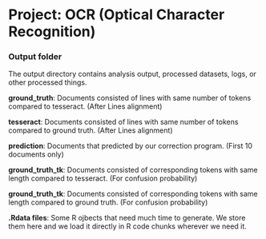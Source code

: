 # Project: OCR (Optical Character Recognition) 

### Output folder

The output directory contains analysis output, processed datasets, logs, or other processed things.

**ground_truth**: Documents consisted of lines with same number of tokens compared to tesseract. (After Lines alignment)

**tesseract**: Documents consisted of lines with same number of tokens compared to ground truth. (After Lines alignment)

**prediction**: Documents that predicted by our correction program. (First 10 documents only)

**ground_truth_tk**: Documents consisted of corresponding tokens with same length compared to tesseract. 
(For confusion probability)

**ground_truth_tk**: Documents consisted of corresponding tokens with same length compared to ground truth.
(For confusion probability)

**.Rdata files**: Some R ojbects that need much time to generate. We store them here and we load it directly in R code chunks wherever we need it.
